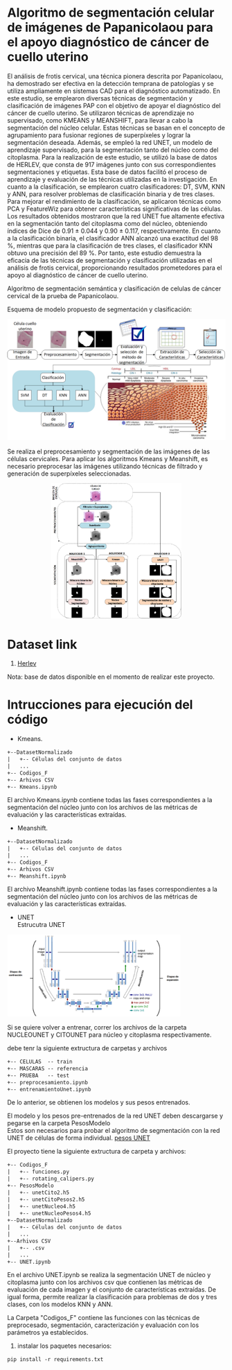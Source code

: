 # Algoritmo de segmentación celular de imágenes de Papanicolaou para el apoyo diagnóstico de cáncer de cuello uterino

El análisis de frotis cervical, una técnica pionera descrita por Papanicolaou, ha
demostrado ser efectiva en la detección temprana de patologías y se utiliza
ampliamente en sistemas CAD para el diagnóstico automatizado. En este estudio, se
emplearon diversas técnicas de segmentación y clasificación de imágenes PAP con el
objetivo de apoyar el diagnóstico del cáncer de cuello uterino. Se utilizaron técnicas de
aprendizaje no supervisado, como KMEANS y MEANSHIFT, para llevar a cabo la
segmentación del núcleo celular. Estas técnicas se basan en el concepto de
agrupamiento para fusionar regiones de superpíxeles y lograr la segmentación deseada.
Además, se empleó la red UNET, un modelo de aprendizaje supervisado, para la
segmentación tanto del núcleo como del citoplasma. Para la realización de este
estudio, se utilizó la base de datos de HERLEV, que consta de 917 imágenes junto con
sus correspondientes segmentaciones y etiquetas. Esta base de datos facilitó el proceso
de aprendizaje y evaluación de las técnicas utilizadas en la investigación. En cuanto a
la clasificación, se emplearon cuatro clasificadores: DT, SVM, KNN y ANN, para
resolver problemas de clasificación binaria y de tres clases. Para mejorar el
rendimiento de la clasificación, se aplicaron técnicas como PCA y FeatureWiz para
obtener características significativas de las células. Los resultados obtenidos mostraron
que la red UNET fue altamente efectiva en la segmentación tanto del citoplasma como
del núcleo, obteniendo índices de Dice de 0.91 ± 0.044 y 0.90 ± 0.117,
respectivamente. En cuanto a la clasificación binaria, el clasificador ANN alcanzó una
exactitud del 98 %, mientras que para la clasificación de tres clases, el clasificador
KNN obtuvo una precisión del 89 %. Por tanto, este estudio demuestra la eficacia de
las técnicas de segmentación y clasificación utilizadas en el análisis de frotis cervical,
proporcionando resultados prometedores para el apoyo al diagnóstico de cáncer de
cuello uterino.

Algoritmo de segmentación semántica y clasificación de celulas de cáncer cervical de la prueba de Papanicolaou.

Esquema de modelo propuesto de segmentación y clasificación:

<p align="center">
  <img src="./pipe/pipeA.png" width="600" >
</p>

Se realiza el preprocesamiento y segmentación de las imágenes de las células cervicales. Para aplicar los algoritmos Kmeans y Meanshift, es necesario preprocesar las imágenes utilizando técnicas de filtrado y generación de superpíxeles seleccionadas. 

<p align="center">
  <img src="./pipe/pipeB.png" width="300" >
</p>



# Dataset link
1. [Herlev](http://mde-lab.aegean.gr/index.php/downloads)

Nota: base de datos disponible en el momento de realizar este proyecto.

# Intrucciones para ejecución del código

- Kmeans.
```
+--DatasetNormalizado
|   +-- Células del conjunto de datos
|   ...
+-- Codigos_F
+-- Arhivos CSV
+-- Kmeans.ipynb

```
El archivo Kmeans.ipynb contiene todas las fases correspondientes a la segmentación del núcleo junto con los archivos de las métricas de evaluación y las características extraídas. 

- Meanshift.
```
+--DatasetNormalizado
|   +-- Células del conjunto de datos
|   ...
+-- Codigos_F
+-- Arhivos CSV
+-- Meanshift.ipynb

```
El archivo Meanshift.ipynb contiene todas las fases correspondientes a la segmentación del núcleo junto con los archivos de las métricas de evaluación y las características extraídas. 

- UNET <br>
Estrucutra UNET

<p align="left">
  <img src="./pipe/modeloU-net.png" width="400" title="Overall Pipeline">
</p>

Si se quiere volver a entrenar, correr los archivos de la carpeta NUCLEOUNET y CITOUNET para núcleo y citoplasma respectivamente.

debe tenr la siguiente extructura de carpetas y archivos 

```
+-- CELULAS  -- train
+-- MASCARAS -- referencia
+-- PRUEBA   -- test
+-- preprocesamiento.ipynb
+-- entrenamientoUnet.ipynb
```

De lo anterior, se obtienen los modelos y sus pesos entrenados.  

El modelo y los pesos pre-entrenados de la red UNET deben descargarse y pegarse en la carpeta PesosModelo <br>
Estos son necesarios para probar el algoritmo de segmentación con la red UNET de células de forma individual.
[pesos UNET](https://unicaucaeduco-my.sharepoint.com/:f:/g/personal/yeinerimbachi_unicauca_edu_co/Eu-QzwGsQLFAjr8YeqswUM8BsQJPxarAX6DfmvhCaT5_XA?e=gfJJYj) <br>

El proyecto tiene la siguiente extructura de carpeta y archivos:


```
+-- Codigos_F
|   +-- funciones.py
|   +-- rotating_calipers.py
+-- PesosModelo
|   +-- unetCito2.h5
|   +-- unetCitoPesos2.h5
|   +-- unetNucleo4.h5
|   +-- unetNucleoPesos4.h5
+--DatasetNormalizado
|   +-- Células del conjunto de datos
|   ...
+--Arhivos CSV
|   +-- .csv
|   ...
+-- UNET.ipynb

```
En el archivo UNET.ipynb se realiza la segmentación UNET de núcleo y citoplasma junto con los archivos csv que contienen las métricas de evaluación de cada imagen y el conjunto de características extraídas. De igual forma, permite realizar la clasificación para problemas de dos y tres clases, con los modelos KNN y ANN.

La Carpeta "Codigos_F" contiene las funciones con las técnicas de preprocesado, segmentación, caracterización y evaluación con los parámetros ya establecidos.

1. instalar los paquetes necesarios:
```
pip install -r requirements.txt
```


